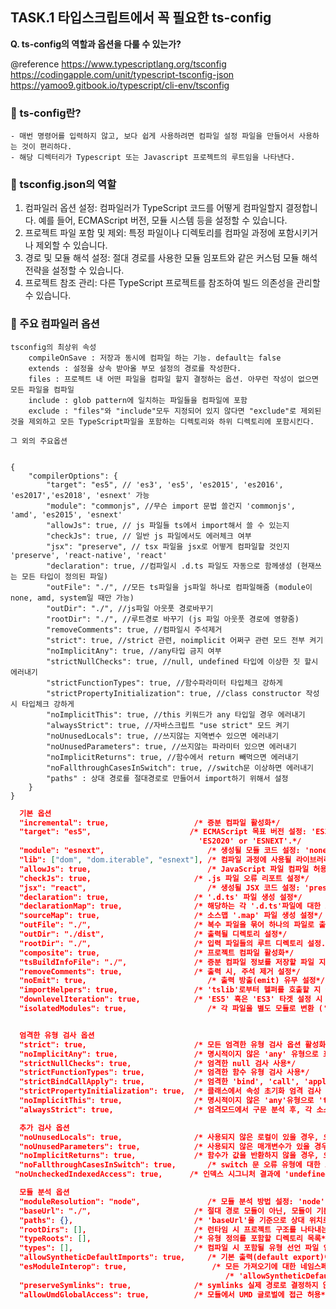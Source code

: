 ## TASK.1 타입스크립트에서 꼭 필요한 **ts-config**

**Q. ts-config의 역할과 옵션을 다룰 수 있는가?**

@reference
https://www.typescriptlang.org/tsconfig
https://codingapple.com/unit/typescript-tsconfig-json
https://yamoo9.gitbook.io/typescript/cli-env/tsconfig

### 📑 ts-config란?

    - 매번 명령어를 입력하지 않고, 보다 쉽게 사용하려면 컴파일 설정 파일을 만들어서 사용하는 것이 편리하다.
    - 해당 디렉터리가 Typescript 또는 Javascript 프로젝트의 루트임을 나타낸다.

### 📑 tsconfig.json의 역할

1. 컴파일러 옵션 설정: 컴파일러가 TypeScript 코드를 어떻게 컴파일할지 결정합니다. 예를 들어, ECMAScript 버전, 모듈 시스템 등을 설정할 수 있습니다.
2. 프로젝트 파일 포함 및 제외: 특정 파일이나 디렉토리를 컴파일 과정에 포함시키거나 제외할 수 있습니다.
3. 경로 및 모듈 해석 설정: 절대 경로를 사용한 모듈 임포트와 같은 커스텀 모듈 해석 전략을 설정할 수 있습니다.
4. 프로젝트 참조 관리: 다른 TypeScript 프로젝트를 참조하여 빌드 의존성을 관리할 수 있습니다.

### 📑 주요 컴파일러 옵션

    tsconfig의 최상위 속성
        compileOnSave : 저장과 동시에 컴파일 하는 기능. default는 false
        extends : 설정을 상속 받아올 부모 설정의 경로를 작성한다.
        files : 프로젝트 내 어떤 파일을 컴파일 할지 결정하는 옵션. 아무런 작성이 없으면 모든 파일을 컴파일
        include : glob pattern에 일치하는 파일들을 컴파일에 포함
        exclude : "files"와 "include"모두 지정되어 있지 않다면 "exclude"로 제외된 것을 제외하고 모든 TypeScript파일을 포함하는 디렉토리와 하위 디렉토리에 포함시킨다.

    그 외의 주요옵션


    {
        "compilerOptions": {
            "target": "es5", // 'es3', 'es5', 'es2015', 'es2016', 'es2017','es2018', 'esnext' 가능
            "module": "commonjs", //무슨 import 문법 쓸건지 'commonjs', 'amd', 'es2015', 'esnext'
            "allowJs": true, // js 파일들 ts에서 import해서 쓸 수 있는지
            "checkJs": true, // 일반 js 파일에서도 에러체크 여부
            "jsx": "preserve", // tsx 파일을 jsx로 어떻게 컴파일할 것인지 'preserve', 'react-native', 'react'
            "declaration": true, //컴파일시 .d.ts 파일도 자동으로 함께생성 (현재쓰는 모든 타입이 정의된 파일)
            "outFile": "./", //모든 ts파일을 js파일 하나로 컴파일해줌 (module이 none, amd, system일 때만 가능)
            "outDir": "./", //js파일 아웃풋 경로바꾸기
            "rootDir": "./", //루트경로 바꾸기 (js 파일 아웃풋 경로에 영향줌)
            "removeComments": true, //컴파일시 주석제거
            "strict": true, //strict 관련, noimplicit 어쩌구 관련 모드 전부 켜기
            "noImplicitAny": true, //any타입 금지 여부
            "strictNullChecks": true, //null, undefined 타입에 이상한 짓 할시 에러내기
            "strictFunctionTypes": true, //함수파라미터 타입체크 강하게
            "strictPropertyInitialization": true, //class constructor 작성시 타입체크 강하게
            "noImplicitThis": true, //this 키워드가 any 타입일 경우 에러내기
            "alwaysStrict": true, //자바스크립트 "use strict" 모드 켜기
            "noUnusedLocals": true, //쓰지않는 지역변수 있으면 에러내기
            "noUnusedParameters": true, //쓰지않는 파라미터 있으면 에러내기
            "noImplicitReturns": true, //함수에서 return 빼먹으면 에러내기
            "noFallthroughCasesInSwitch": true, //switch문 이상하면 에러내기
            "paths" : 상대 경로를 절대경로로 만들어서 import하기 위해서 설정
        }
    }

```json
  기본 옵션
  "incremental": true,                   /* 증분 컴파일 활성화*/
  "target": "es5",                      /* ECMAScript 목표 버전 설정: 'ES3'(기본), 'ES5', 'ES2015', 'ES2016', 'ES2017','ES2018', 'ES2019'
                                          'ES2020' or 'ESNEXT'.*/
  "module": "esnext",                       /* 생성될 모듈 코드 설정: 'none', 'commonjs', 'amd', 'system', 'umd', 'es2015', 'es2020', or 'ESNext'.*/
  "lib": ["dom", "dom.iterable", "esnext"], /* 컴파일 과정에 사용될 라이브러리 파일 설정*/
  "allowJs": true,                          /* JavaScript 파일 컴파일 허용*/
  "checkJs": true,                       /* .js 파일 오류 리포트 설정*/
  "jsx": "react",                           /* 생성될 JSX 코드 설정: 'preserve', 'react-native', or 'react'.*/
  "declaration": true,                   /* '.d.ts' 파일 생성 설정*/
  "declarationMap": true,                /* 해당하는 각 '.d.ts'파일에 대한 소스 맵 생성*/
  "sourceMap": true,                     /* 소스맵 '.map' 파일 생성 설정*/
  "outFile": "./",                       /* 복수 파일을 묶어 하나의 파일로 출력 설정*/
  "outDir": "./dist",                    /* 출력될 디렉토리 설정*/
  "rootDir": "./",                       /* 입력 파일들의 루트 디렉토리 설정. --outDir 옵션을 사용해 출력 디렉토리 설정이 가능*/
  "composite": true,                     /* 프로젝트 컴파일 활성화*/
  "tsBuildInfoFile": "./",               /* 증분 컴파일 정보를 저장할 파일 지정*/
  "removeComments": true,                /* 출력 시, 주석 제거 설정*/
  "noEmit": true,                           /* 출력 방출(emit) 유무 설정*/
  "importHelpers": true,                 /* 'tslib'로부터 헬퍼를 호출할 지 설정*/
  "downlevelIteration": true,            /* 'ES5' 혹은 'ES3' 타겟 설정 시 Iterables 'for-of', 'spread', 'destructuring' 완벽 지원 설정*/
  "isolatedModules": true,                  /* 각 파일을 별도 모듈로 변환 ('ts.transpileModule'과 유사)*/


  엄격한 유형 검사 옵션
  "strict": true,                        /* 모든 엄격한 유형 검사 옵션 활성화*/
  "noImplicitAny": true,                 /* 명시적이지 않은 'any' 유형으로 표현식 및 선언 사용 시 오류 발생*/
  "strictNullChecks": true,              /* 엄격한 null 검사 사용*/
  "strictFunctionTypes": true,           /* 엄격한 함수 유형 검사 사용*/
  "strictBindCallApply": true,           /* 엄격한 'bind', 'call', 'apply' 함수 메서드 사용*/
  "strictPropertyInitialization": true,  /* 클래스에서 속성 초기화 엄격 검사 사용*/
  "noImplicitThis": true,                /* 명시적이지 않은 'any'유형으로 'this' 표현식 사용 시 오류 발생*/
  "alwaysStrict": true,                  /* 엄격모드에서 구문 분석 후, 각 소스 파일에 "use strict" 코드를 출력*/

  추가 검사 옵션
  "noUnusedLocals": true,                /* 사용되지 않은 로컬이 있을 경우, 오류로 보고*/
  "noUnusedParameters": true,            /* 사용되지 않은 매개변수가 있을 경우, 오류로 보고*/
  "noImplicitReturns": true,             /* 함수가 값을 반환하지 않을 경우, 오류로 보고*/
  "noFallthroughCasesInSwitch": true,       /* switch 문 오류 유형에 대한 오류 보고*/
 "noUncheckedIndexedAccess": true,      /* 인덱스 시그니처 결과에 'undefined' 포함*/

  모듈 분석 옵션
  "moduleResolution": "node",               /* 모듈 분석 방법 설정: 'node' (Node.js) 또는 'classic' (TypeScript pre-1.6).*/
  "baseUrl": "./",                       /* 절대 경로 모듈이 아닌, 모듈이 기본적으로 위치한 디렉토리 설정 (예: './modules-name')*/
  "paths": {},                           /* 'baseUrl'을 기준으로 상대 위치로 가져오기를 다시 매핑하는 항목 설정*/
  "rootDirs": [],                        /* 런타임 시 프로젝트 구조를 나타내는 로트 디렉토리 목록*/
  "typeRoots": [],                       /* 유형 정의를 포함할 디렉토리 목록*/
  "types": [],                           /* 컴파일 시 포함될 유형 선언 파일 입력*/
  "allowSyntheticDefaultImports": true,     /* 기본 출력(default export)이 없는 모듈로부터 기본 호출을 허용 (이 코드는 단지 유형 검사만 수행)*/
  "esModuleInterop": true,                   /* 모든 가져오기에 대한 네임스페이스 객체 생성을 통해 CommonJS와 ES 모듈 간의 상호 운용성을 제공*/
                                                /* 'allowSyntheticDefaultImports' 암시*/
  "preserveSymlinks": true,              /* symlinks 실제 경로로 결정하지 않음*/
  "allowUmdGlobalAccess": true,          /* 모듈에서 UMD 글로벌에 접근 허용*/


```
